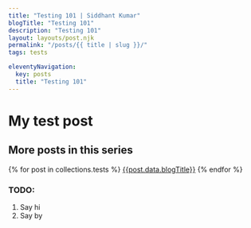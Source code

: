 ```yaml
---
title: "Testing 101 | Siddhant Kumar"
blogTitle: "Testing 101"
description: "Testing 101"
layout: layouts/post.njk
permalink: "/posts/{{ title | slug }}/"
tags: tests

eleventyNavigation:
  key: posts
  title: "Testing 101"
---
```


# My test post

## More posts in this series

{% for post in collections.tests %}
<a href="{{post.url}}">{{post.data.blogTitle}}</a>
{% endfor %}

### TODO:

1. Say hi
2. Say by
